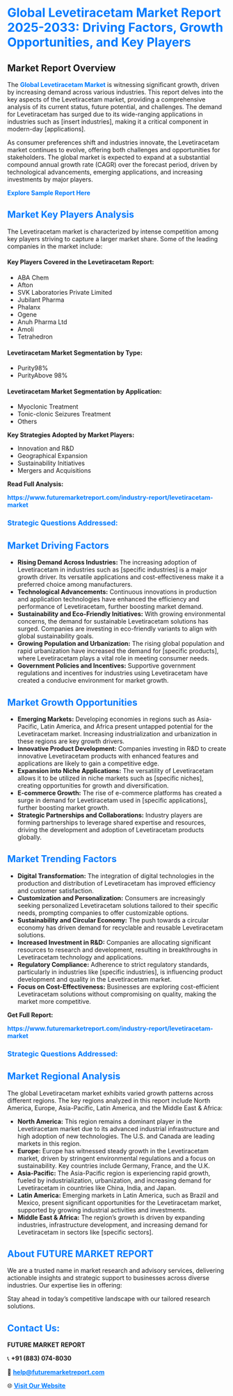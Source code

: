 <h1 style="color: #007BFF;">Global Levetiracetam Market Report 2025-2033: Driving Factors, Growth Opportunities, and Key Players</h1>

<section id="overview">
<h2>Market Report Overview</h2>
<p>The <a href="https://www.futuremarketreport.com/industry-report/levetiracetam-market" style="color: #007BFF; text-decoration: none;"><strong>Global Levetiracetam Market</strong></a> is witnessing significant growth, driven by increasing demand across various industries. This report delves into the key aspects of the Levetiracetam market, providing a comprehensive analysis of its current status, future potential, and challenges. The demand for Levetiracetam has surged due to its wide-ranging applications in industries such as [insert industries], making it a critical component in modern-day [applications].</p>
<p>As consumer preferences shift and industries innovate, the Levetiracetam market continues to evolve, offering both challenges and opportunities for stakeholders. The global market is expected to expand at a substantial compound annual growth rate (CAGR) over the forecast period, driven by technological advancements, emerging applications, and increasing investments by major players.</p>
</section>

<section id="overview">
<p><a href="https://www.futuremarketreport.com/request-sample/reportId=28993" style="color: #007BFF; text-decoration: none;"><strong>Explore Sample Report Here</strong></a></p>
</section>

<section id="key-players">
<h2 style="color: #007BFF;">Market Key Players Analysis</h2>
<p>The Levetiracetam market is characterized by intense competition among key players striving to capture a larger market share. Some of the leading companies in the market include:</p>
<h4>Key Players Covered in the Levetiracetam Report:</h4>
<ul><li>ABA Chem</li><li>Afton</li><li>SVK Laboratories Private Limited</li><li>Jubilant Pharma</li><li>Phalanx</li><li>Ogene</li><li>Anuh Pharma Ltd</li><li>Amoli</li><li>Tetrahedron</li></ul>
<h4>Levetiracetam Market Segmentation by Type:</h4>
<ul><li>Purity98%</li><li>PurityAbove 98%</li></ul>

<h4>Levetiracetam Market Segmentation by Application:</h4>
<ul><li>Myoclonic Treatment</li><li>Tonic-clonic Seizures Treatment</li><li>Others</li></ul>
<p><strong>Key Strategies Adopted by Market Players:</strong></p>
<ul>
<li>Innovation and R&D</li>
<li>Geographical Expansion</li>
<li>Sustainability Initiatives</li>
<li>Mergers and Acquisitions</li>
</ul>
</section>

<section>
<p><strong>Read Full Analysis: </strong></p><a href="https://www.futuremarketreport.com/industry-report/levetiracetam-market" style="color: #007BFF; text-decoration: none;"><strong>https://www.futuremarketreport.com/industry-report/levetiracetam-market</strong></a>
<h3 style="color: #007BFF;">Strategic Questions Addressed:</h3>
</section>

<section id="driving-factors">
<h2 style="color: #007BFF;">Market Driving Factors</h2>
<ul>
<li><strong>Rising Demand Across Industries:</strong> The increasing adoption of Levetiracetam in industries such as [specific industries] is a major growth driver. Its versatile applications and cost-effectiveness make it a preferred choice among manufacturers.</li>
<li><strong>Technological Advancements:</strong> Continuous innovations in production and application technologies have enhanced the efficiency and performance of Levetiracetam, further boosting market demand.</li>
<li><strong>Sustainability and Eco-Friendly Initiatives:</strong> With growing environmental concerns, the demand for sustainable Levetiracetam solutions has surged. Companies are investing in eco-friendly variants to align with global sustainability goals.</li>
<li><strong>Growing Population and Urbanization:</strong> The rising global population and rapid urbanization have increased the demand for [specific products], where Levetiracetam plays a vital role in meeting consumer needs.</li>
<li><strong>Government Policies and Incentives:</strong> Supportive government regulations and incentives for industries using Levetiracetam have created a conducive environment for market growth.</li>
</ul>
</section>

<section id="growth-opportunities">
<h2 style="color: #007BFF;">Market Growth Opportunities</h2>
<ul>
<li><strong>Emerging Markets:</strong> Developing economies in regions such as Asia-Pacific, Latin America, and Africa present untapped potential for the Levetiracetam market. Increasing industrialization and urbanization in these regions are key growth drivers.</li>
<li><strong>Innovative Product Development:</strong> Companies investing in R&D to create innovative Levetiracetam products with enhanced features and applications are likely to gain a competitive edge.</li>
<li><strong>Expansion into Niche Applications:</strong> The versatility of Levetiracetam allows it to be utilized in niche markets such as [specific niches], creating opportunities for growth and diversification.</li>
<li><strong>E-commerce Growth:</strong> The rise of e-commerce platforms has created a surge in demand for Levetiracetam used in [specific applications], further boosting market growth.</li>
<li><strong>Strategic Partnerships and Collaborations:</strong> Industry players are forming partnerships to leverage shared expertise and resources, driving the development and adoption of Levetiracetam products globally.</li>
</ul>
</section>

<section id="trending-factors">
<h2 style="color: #007BFF;">Market Trending Factors</h2>
<ul>
<li><strong>Digital Transformation:</strong> The integration of digital technologies in the production and distribution of Levetiracetam has improved efficiency and customer satisfaction.</li>
<li><strong>Customization and Personalization:</strong> Consumers are increasingly seeking personalized Levetiracetam solutions tailored to their specific needs, prompting companies to offer customizable options.</li>
<li><strong>Sustainability and Circular Economy:</strong> The push towards a circular economy has driven demand for recyclable and reusable Levetiracetam solutions.</li>
<li><strong>Increased Investment in R&D:</strong> Companies are allocating significant resources to research and development, resulting in breakthroughs in Levetiracetam technology and applications.</li>
<li><strong>Regulatory Compliance:</strong> Adherence to strict regulatory standards, particularly in industries like [specific industries], is influencing product development and quality in the Levetiracetam market.</li>
<li><strong>Focus on Cost-Effectiveness:</strong> Businesses are exploring cost-efficient Levetiracetam solutions without compromising on quality, making the market more competitive.</li>
</ul>
</section>

<section>
<p><strong>Get Full Report: </strong></p><a href="https://www.futuremarketreport.com/industry-report/levetiracetam-market" style="color: #007BFF; text-decoration: none;"><strong>https://www.futuremarketreport.com/industry-report/levetiracetam-market</strong></a>
<h3 style="color: #007BFF;">Strategic Questions Addressed:</h3>
</section>


<section id="regional-analysis">
<h2 style="color: #007BFF;">Market Regional Analysis</h2>
<p>The global Levetiracetam market exhibits varied growth patterns across different regions. The key regions analyzed in this report include North America, Europe, Asia-Pacific, Latin America, and the Middle East & Africa:</p>
<ul>
<li><strong>North America:</strong> This region remains a dominant player in the Levetiracetam market due to its advanced industrial infrastructure and high adoption of new technologies. The U.S. and Canada are leading markets in this region.</li>
<li><strong>Europe:</strong> Europe has witnessed steady growth in the Levetiracetam market, driven by stringent environmental regulations and a focus on sustainability. Key countries include Germany, France, and the U.K.</li>
<li><strong>Asia-Pacific:</strong> The Asia-Pacific region is experiencing rapid growth, fueled by industrialization, urbanization, and increasing demand for Levetiracetam in countries like China, India, and Japan.</li>
<li><strong>Latin America:</strong> Emerging markets in Latin America, such as Brazil and Mexico, present significant opportunities for the Levetiracetam market, supported by growing industrial activities and investments.</li>
<li><strong>Middle East & Africa:</strong> The region’s growth is driven by expanding industries, infrastructure development, and increasing demand for Levetiracetam in sectors like [specific sectors].</li>
</ul>
</section>

<footer>
<h2 style="color: #007BFF;">About FUTURE MARKET REPORT</h2>
<p>We are a trusted name in market research and advisory services, delivering actionable insights and strategic support to businesses across diverse industries. Our expertise lies in offering:</p>

<p>Stay ahead in today’s competitive landscape with our tailored research solutions.</p>

<h2 style="color: #007BFF;">Contact Us:</h2>
<p><strong>FUTURE MARKET REPORT</strong></p>
<p>📞 <strong>+91 (883) 074-8030</strong></p>
<p>📧 <strong><a href="mailto:help@futuremarketreport.com" style="color: #007BFF;">help@futuremarketreport.com</a></strong></p>
<p>🌐 <strong><a href="https://www.futuremarketreport.com/" style="color: #007BFF;">Visit Our Website</a></strong></p>
</footer>